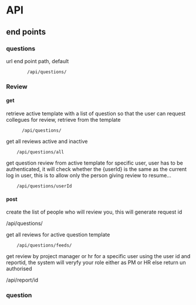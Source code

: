 # API

## end points

### questions
url end point path, default

            /api/questions/

### Review
#### get
        
retrieve active template with a list of question so that the user can request collegues for review, retrieve from the template

          /api/questions/

get all reviews active and inactive 

        /api/questions/all

get question review from active template for specific user, user has to be authenticated, it will check whether the {userId} is the same as the current log in user, this is to allow only the person giving review to resume...

        /api/questions/userId

#### post

create the list of people who will review you, this will generate request id

 /api/questions/


get all reviews for active question template 

        /api/questions/feeds/

get review by project manager or hr for a specific user using the user id and reportid, the system will veryfy your role either as PM or HR else return un authorised

/api/report/id


### question

